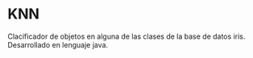 # KNN
Clacificador de objetos en alguna de las clases de la base de datos iris.
Desarrollado en lenguaje java.

